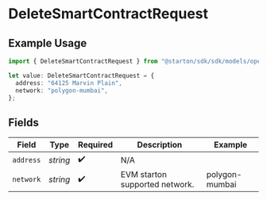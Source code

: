 # DeleteSmartContractRequest

## Example Usage

```typescript
import { DeleteSmartContractRequest } from "@starton/sdk/sdk/models/operations";

let value: DeleteSmartContractRequest = {
  address: "64125 Marvin Plain",
  network: "polygon-mumbai",
};
```

## Fields

| Field                          | Type                           | Required                       | Description                    | Example                        |
| ------------------------------ | ------------------------------ | ------------------------------ | ------------------------------ | ------------------------------ |
| `address`                      | *string*                       | :heavy_check_mark:             | N/A                            |                                |
| `network`                      | *string*                       | :heavy_check_mark:             | EVM starton supported network. | polygon-mumbai                 |